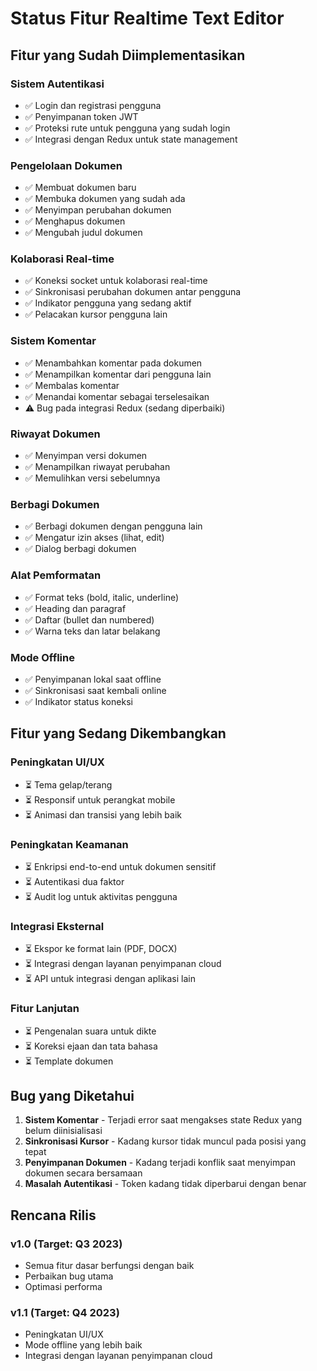# Status Fitur Realtime Text Editor

## Fitur yang Sudah Diimplementasikan

### Sistem Autentikasi
- ✅ Login dan registrasi pengguna
- ✅ Penyimpanan token JWT
- ✅ Proteksi rute untuk pengguna yang sudah login
- ✅ Integrasi dengan Redux untuk state management

### Pengelolaan Dokumen
- ✅ Membuat dokumen baru
- ✅ Membuka dokumen yang sudah ada
- ✅ Menyimpan perubahan dokumen
- ✅ Menghapus dokumen
- ✅ Mengubah judul dokumen

### Kolaborasi Real-time
- ✅ Koneksi socket untuk kolaborasi real-time
- ✅ Sinkronisasi perubahan dokumen antar pengguna
- ✅ Indikator pengguna yang sedang aktif
- ✅ Pelacakan kursor pengguna lain

### Sistem Komentar
- ✅ Menambahkan komentar pada dokumen
- ✅ Menampilkan komentar dari pengguna lain
- ✅ Membalas komentar
- ✅ Menandai komentar sebagai terselesaikan
- ⚠️ Bug pada integrasi Redux (sedang diperbaiki)

### Riwayat Dokumen
- ✅ Menyimpan versi dokumen
- ✅ Menampilkan riwayat perubahan
- ✅ Memulihkan versi sebelumnya

### Berbagi Dokumen
- ✅ Berbagi dokumen dengan pengguna lain
- ✅ Mengatur izin akses (lihat, edit)
- ✅ Dialog berbagi dokumen

### Alat Pemformatan
- ✅ Format teks (bold, italic, underline)
- ✅ Heading dan paragraf
- ✅ Daftar (bullet dan numbered)
- ✅ Warna teks dan latar belakang

### Mode Offline
- ✅ Penyimpanan lokal saat offline
- ✅ Sinkronisasi saat kembali online
- ✅ Indikator status koneksi

## Fitur yang Sedang Dikembangkan

### Peningkatan UI/UX
- ⏳ Tema gelap/terang
- ⏳ Responsif untuk perangkat mobile
- ⏳ Animasi dan transisi yang lebih baik

### Peningkatan Keamanan
- ⏳ Enkripsi end-to-end untuk dokumen sensitif
- ⏳ Autentikasi dua faktor
- ⏳ Audit log untuk aktivitas pengguna

### Integrasi Eksternal
- ⏳ Ekspor ke format lain (PDF, DOCX)
- ⏳ Integrasi dengan layanan penyimpanan cloud
- ⏳ API untuk integrasi dengan aplikasi lain

### Fitur Lanjutan
- ⏳ Pengenalan suara untuk dikte
- ⏳ Koreksi ejaan dan tata bahasa
- ⏳ Template dokumen

## Bug yang Diketahui

1. **Sistem Komentar** - Terjadi error saat mengakses state Redux yang belum diinisialisasi
2. **Sinkronisasi Kursor** - Kadang kursor tidak muncul pada posisi yang tepat
3. **Penyimpanan Dokumen** - Kadang terjadi konflik saat menyimpan dokumen secara bersamaan
4. **Masalah Autentikasi** - Token kadang tidak diperbarui dengan benar

## Rencana Rilis

### v1.0 (Target: Q3 2023)
- Semua fitur dasar berfungsi dengan baik
- Perbaikan bug utama
- Optimasi performa

### v1.1 (Target: Q4 2023)
- Peningkatan UI/UX
- Mode offline yang lebih baik
- Integrasi dengan layanan penyimpanan cloud
